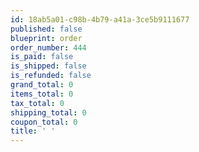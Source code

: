 ```yaml
---
id: 18ab5a01-c98b-4b79-a41a-3ce5b9111677
published: false
blueprint: order
order_number: 444
is_paid: false
is_shipped: false
is_refunded: false
grand_total: 0
items_total: 0
tax_total: 0
shipping_total: 0
coupon_total: 0
title: ' '
---
```


